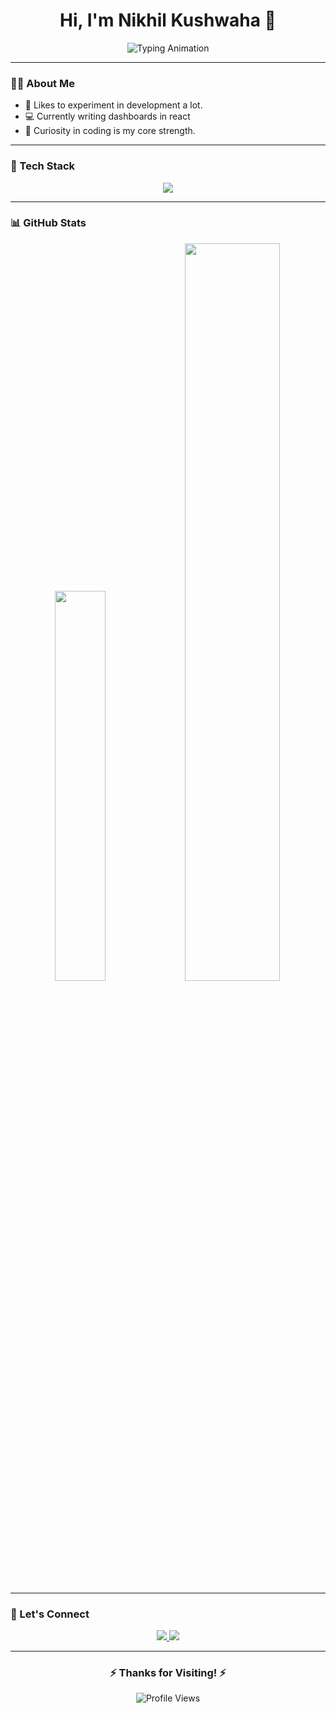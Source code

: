 <h1 align="center">
  Hi, I'm Nikhil Kushwaha 👋
</h1>

<p align="center">
  <img src="https://readme-typing-svg.herokuapp.com?font=Fira+Code&weight=500&size=24&pause=1000&color=00EFFF&background=141321&center=true&vCenter=true&width=500&lines=Frontend+Developer;From%20Curiosity+to+Code;JavaScript+%7C+%7C" alt="Typing Animation"/>
</p>

---

### 👨‍💻 About Me

- 🔬 Likes to experiment in development a lot.
- 💻 Currently writing dashboards in react
- 🧠 Curiosity in coding is my core strength.

---

### 🚀 Tech Stack

<p align="center">
  <img src="https://skillicons.dev/icons?i=js,react,redux,tailwind,bootstrap,postman,npm,css,vscode" />
</p>

---

### 📊 GitHub Stats

<p align="center">
    <img src="https://github-readme-stats.vercel.app/api/top-langs/?username=Nikhil9450&layout=compact&theme=radical&hide_border=true" width="40%" />
  <img src="https://streak-stats.demolab.com?user=Nikhil9450&theme=radical&hide_border=true" width="55%" />
</p>

---

### 📱 Let's Connect

<p align="center">
  <a href="https://www.linkedin.com/in/Nikhil9450" target="_blank">
    <img src="https://img.shields.io/badge/LinkedIn-0A66C2?style=for-the-badge&logo=linkedin&logoColor=white" />
  </a>
  <a href="mailto:nikhilk9450@gmail.com" target="_blank">
    <img src="https://img.shields.io/badge/Email-D14836?style=for-the-badge&logo=gmail&logoColor=white" />
  </a>
</p>

---

<h3 align="center">
  ⚡ Thanks for Visiting! ⚡
</h3>

<p align="center">
  <img src="https://komarev.com/ghpvc/?username=Nikhil9450&style=for-the-badge&color=141321" alt="Profile Views" />
</p>
